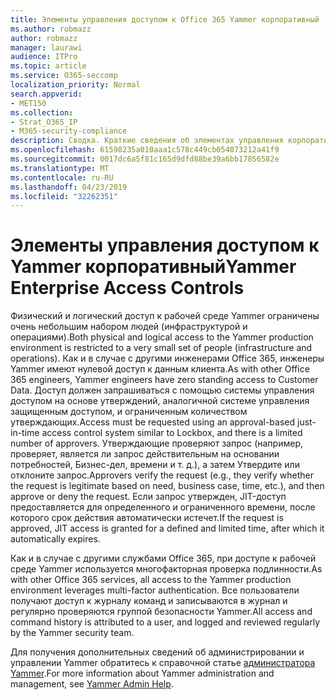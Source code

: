 ```yaml
---
title: Элементы управления доступом к Office 365 Yammer корпоративный
ms.author: robmazz
author: robmazz
manager: laurawi
audience: ITPro
ms.topic: article
ms.service: O365-seccomp
localization_priority: Normal
search.appverid:
- MET150
ms.collection:
- Strat_O365_IP
- M365-security-compliance
description: Сводка. Краткие сведения об элементах управления корпоративным доступом в Yammer в рабочей среде.
ms.openlocfilehash: 61598235a010aaa1c578c449cb054073212a41f9
ms.sourcegitcommit: 0017dc6a5f81c165d9dfd88be39a6bb17856582e
ms.translationtype: MT
ms.contentlocale: ru-RU
ms.lasthandoff: 04/23/2019
ms.locfileid: "32262351"
---
```

# <a name="yammer-enterprise-access-controls"></a><span data-ttu-id="8f44a-103">Элементы управления доступом к Yammer корпоративный</span><span class="sxs-lookup"><span data-stu-id="8f44a-103">Yammer Enterprise Access Controls</span></span> 

<span data-ttu-id="8f44a-104">Физический и логический доступ к рабочей среде Yammer ограничены очень небольшим набором людей (инфраструктурой и операциями).</span><span class="sxs-lookup"><span data-stu-id="8f44a-104">Both physical and logical access to the Yammer production environment is restricted to a very small set of people (infrastructure and operations).</span></span> <span data-ttu-id="8f44a-105">Как и в случае с другими инженерами Office 365, инженеры Yammer имеют нулевой доступ к данным клиента.</span><span class="sxs-lookup"><span data-stu-id="8f44a-105">As with other Office 365 engineers, Yammer engineers have zero standing access to Customer Data.</span></span> <span data-ttu-id="8f44a-106">Доступ должен запрашиваться с помощью системы управления доступом на основе утверждений, аналогичной системе управления защищенным доступом, и ограниченным количеством утверждающих.</span><span class="sxs-lookup"><span data-stu-id="8f44a-106">Access must be requested using an approval-based just-in-time access control system similar to Lockbox, and there is a limited number of approvers.</span></span> <span data-ttu-id="8f44a-107">Утверждающие проверяют запрос (например, проверяет, является ли запрос действительным на основании потребностей, Бизнес-дел, времени и т. д.), а затем Утвердите или отклоните запрос.</span><span class="sxs-lookup"><span data-stu-id="8f44a-107">Approvers verify the request (e.g., they verify whether the request is legitimate based on need, business case, time, etc.), and then approve or deny the request.</span></span> <span data-ttu-id="8f44a-108">Если запрос утвержден, JIT-доступ предоставляется для определенного и ограниченного времени, после которого срок действия автоматически истечет.</span><span class="sxs-lookup"><span data-stu-id="8f44a-108">If the request is approved, JIT access is granted for a defined and limited time, after which it automatically expires.</span></span> 

<span data-ttu-id="8f44a-109">Как и в случае с другими службами Office 365, при доступе к рабочей среде Yammer используется многофакторная проверка подлинности.</span><span class="sxs-lookup"><span data-stu-id="8f44a-109">As with other Office 365 services, all access to the Yammer production environment leverages multi-factor authentication.</span></span> <span data-ttu-id="8f44a-110">Все пользователи получают доступ к журналу команд и записываются в журнал и регулярно проверяются группой безопасности Yammer.</span><span class="sxs-lookup"><span data-stu-id="8f44a-110">All access and command history is attributed to a user, and logged and reviewed regularly by the Yammer security team.</span></span>

<span data-ttu-id="8f44a-111">Для получения дополнительных сведений об администрировании и управлении Yammer обратитесь к справочной статье [администратора Yammer](https://support.office.com/article/yammer-–-admin-help-e1464355-1f97-49ac-b2aa-dd320b179dbe?ui=en-US&rs=en-US&ad=US).</span><span class="sxs-lookup"><span data-stu-id="8f44a-111">For more information about Yammer administration and management, see [Yammer Admin Help](https://support.office.com/article/yammer-–-admin-help-e1464355-1f97-49ac-b2aa-dd320b179dbe?ui=en-US&rs=en-US&ad=US).</span></span>